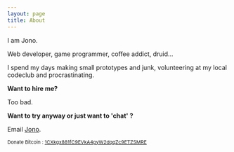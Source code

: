 ```yaml
---
layout: page
title: About
---
```


I am Jono.

Web developer, game programmer, coffee addict, druid...

I spend my days making small prototypes and junk, volunteering at my local codeclub and procrastinating.

**Want to hire me?**

Too bad.

**Want to try anyway or just want to 'chat' ?**

Email <a href="mailto:jonathonshields@gmail.com">Jono</a>.

<span style="font-size:11px">Donate Bitcoin : <a href="bitcoin:1CXkgx881fC9EVkA4pyW2dqqZc9ETZSMRE?label=Jono%20says%20thanks!">1CXkgx881fC9EVkA4pyW2dqqZc9ETZSMRE</a></span>
